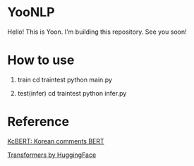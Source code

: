 # YooNLP
Hello! This is Yoon.
I'm building this repository.
See you soon!

# How to use
1. train
cd traintest
python main.py

2. test(infer)
cd traintest
python infer.py

# Reference
[KcBERT: Korean comments BERT](https://github.com/Beomi/KcBERT)

[Transformers by HuggingFace](https://github.com/huggingface/transformers)

